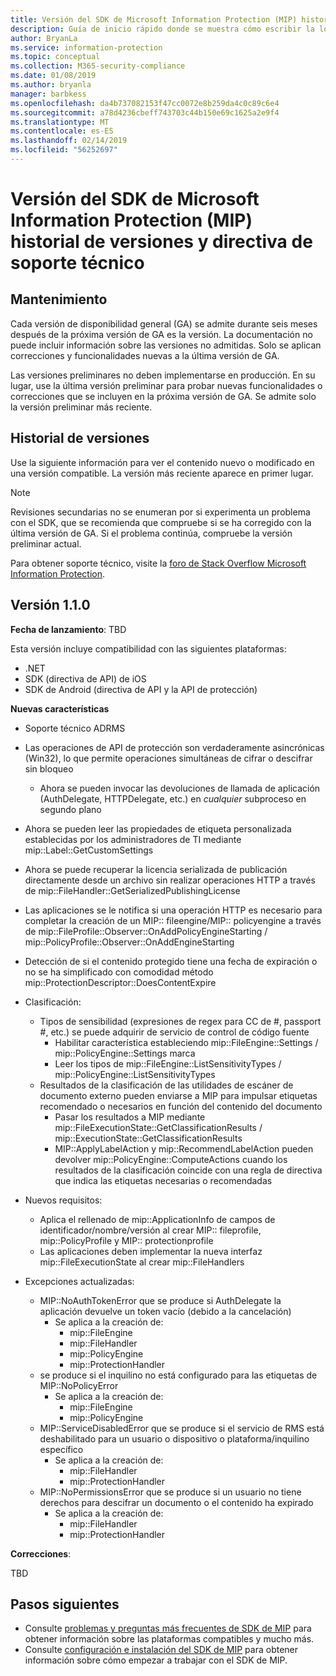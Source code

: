 ```yaml
---
title: Versión del SDK de Microsoft Information Protection (MIP) historial de versiones y directiva de soporte técnico
description: Guía de inicio rápido donde se muestra cómo escribir la lógica de inicialización para aplicaciones cliente del SDK de Microsoft Information Protection (MIP).
author: BryanLa
ms.service: information-protection
ms.topic: conceptual
ms.collection: M365-security-compliance
ms.date: 01/08/2019
ms.author: bryanla
manager: barbkess
ms.openlocfilehash: da4b737082153f47cc0072e8b259da4c0c89c6e4
ms.sourcegitcommit: a78d4236cbeff743703c44b150e69c1625a2e9f4
ms.translationtype: MT
ms.contentlocale: es-ES
ms.lasthandoff: 02/14/2019
ms.locfileid: "56252697"
---
```

# <a name="microsoft-information-protection-mip-sdk-version-release-history-and-support-policy"></a>Versión del SDK de Microsoft Information Protection (MIP) historial de versiones y directiva de soporte técnico

## <a name="servicing"></a>Mantenimiento 

Cada versión de disponibilidad general (GA) se admite durante seis meses después de la próxima versión de GA es la versión. La documentación no puede incluir información sobre las versiones no admitidas. Solo se aplican correcciones y funcionalidades nuevas a la última versión de GA.

Las versiones preliminares no deben implementarse en producción. En su lugar, use la última versión preliminar para probar nuevas funcionalidades o correcciones que se incluyen en la próxima versión de GA. Se admite solo la versión preliminar más reciente.

## <a name="release-history"></a>Historial de versiones

Use la siguiente información para ver el contenido nuevo o modificado en una versión compatible. La versión más reciente aparece en primer lugar. 

> [!NOTE]
> Revisiones secundarias no se enumeran por si experimenta un problema con el SDK, que se recomienda que compruebe si se ha corregido con la última versión de GA. Si el problema continúa, compruebe la versión preliminar actual.
>  
> Para obtener soporte técnico, visite la [foro de Stack Overflow Microsoft Information Protection](https://stackoverflow.com/questions/tagged/microsoft-information-protection). 

## <a name="version-110"></a>Versión 1.1.0

**Fecha de lanzamiento**: TBD

Esta versión incluye compatibilidad con las siguientes plataformas:

  - .NET
  - SDK (directiva de API) de iOS
  - SDK de Android (directiva de API y la API de protección)

**Nuevas características**

- Soporte técnico ADRMS
- Las operaciones de API de protección son verdaderamente asincrónicas (Win32), lo que permite operaciones simultáneas de cifrar o descifrar sin bloqueo
  - Ahora se pueden invocar las devoluciones de llamada de aplicación (AuthDelegate, HTTPDelegate, etc.) en *cualquier* subproceso en segundo plano
- Ahora se pueden leer las propiedades de etiqueta personalizada establecidas por los administradores de TI mediante mip::Label::GetCustomSettings
- Ahora se puede recuperar la licencia serializada de publicación directamente desde un archivo sin realizar operaciones HTTP a través de mip::FileHandler::GetSerializedPublishingLicense
- Las aplicaciones se le notifica si una operación HTTP es necesario para completar la creación de un MIP:: fileengine/MIP:: policyengine a través de mip::FileProfile::Observer::OnAddPolicyEngineStarting / mip::PolicyProfile::Observer::OnAddEngineStarting
- Detección de si el contenido protegido tiene una fecha de expiración o no se ha simplificado con comodidad método mip::ProtectionDescriptor::DoesContentExpire
- Clasificación:
  - Tipos de sensibilidad (expresiones de regex para CC de #, passport #, etc.) se puede adquirir de servicio de control de código fuente
    - Habilitar característica estableciendo mip::FileEngine::Settings / mip::PolicyEngine::Settings marca
    - Leer los tipos de mip::FileEngine::ListSensitivityTypes / mip::PolicyEngine::ListSensitivityTypes
  - Resultados de la clasificación de las utilidades de escáner de documento externo pueden enviarse a MIP para impulsar etiquetas recomendado o necesarios en función del contenido del documento
    - Pasar los resultados a MIP mediante mip::FileExecutionState::GetClassificationResults / mip::ExecutionState::GetClassificationResults
    - MIP::ApplyLabelAction y mip::RecommendLabelAction pueden devolver mip::PolicyEngine::ComputeActions cuando los resultados de la clasificación coincide con una regla de directiva que indica las etiquetas necesarias o recomendadas

- Nuevos requisitos:
  - Aplica el rellenado de mip::ApplicationInfo de campos de identificador/nombre/versión al crear MIP:: fileprofile, mip::PolicyProfile y MIP:: protectionprofile
  - Las aplicaciones deben implementar la nueva interfaz mip::FileExecutionState al crear mip::FileHandlers
  
- Excepciones actualizadas:
  - MIP::NoAuthTokenError que se produce si AuthDelegate la aplicación devuelve un token vacío (debido a la cancelación)
    - Se aplica a la creación de:
      - mip::FileEngine
      - mip::FileHandler
      - mip::PolicyEngine
      - mip::ProtectionHandler
  - se produce si el inquilino no está configurado para las etiquetas de MIP::NoPolicyError
    - Se aplica a la creación de:
      - mip::FileEngine
      - mip::PolicyEngine
  - MIP::ServiceDisabledError que se produce si el servicio de RMS está deshabilitado para un usuario o dispositivo o plataforma/inquilino específico
    - Se aplica a la creación de:
      - mip::FileHandler
      - mip::ProtectionHandler
  - MIP::NoPermissionsError que se produce si un usuario no tiene derechos para descifrar un documento o el contenido ha expirado
    - Se aplica a la creación de:
      - mip::FileHandler
      - mip::ProtectionHandler

**Correcciones**:

TBD

## <a name="next-steps"></a>Pasos siguientes

- Consulte [problemas y preguntas más frecuentes de SDK de MIP](faqs-known-issues.md) para obtener información sobre las plataformas compatibles y mucho más.
- Consulte [configuración e instalación del SDK de MIP](setup-configure-mip.md) para obtener información sobre cómo empezar a trabajar con el SDK de MIP.
